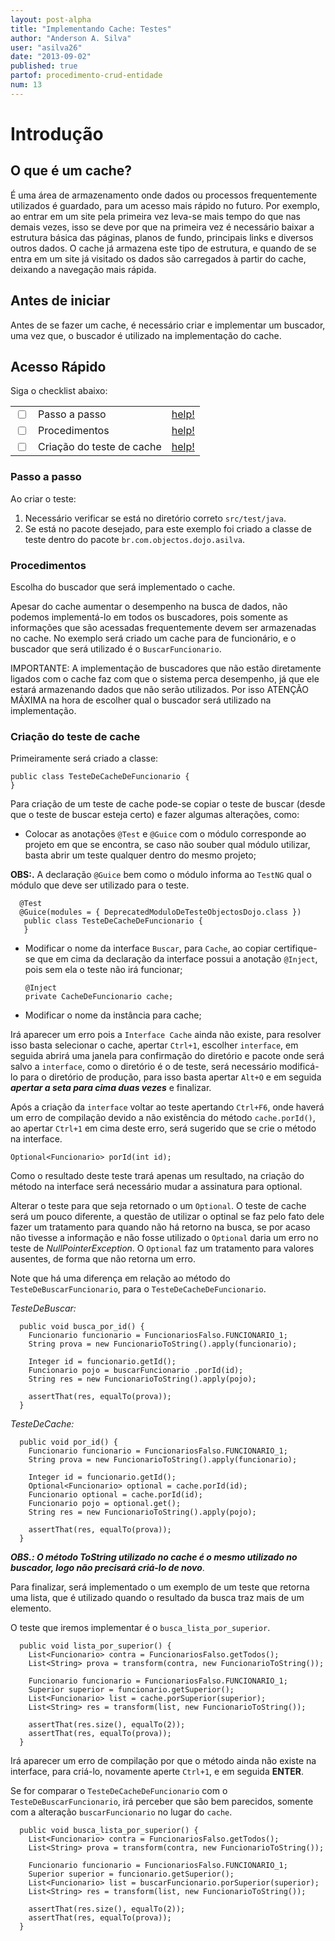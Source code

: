 ```yaml
---
layout: post-alpha
title: "Implementando Cache: Testes"
author: "Anderson A. Silva"
user: "asilva26"
date: "2013-09-02"
published: true
partof: procedimento-crud-entidade
num: 13
---
```


# Introdução<a id="topo"> </a>

## O que é um cache?

É uma área de armazenamento onde dados ou processos frequentemente utilizados é guardado, para um acesso mais rápido no futuro. Por exemplo, ao entrar em um site pela primeira vez leva-se mais tempo do que nas demais vezes, isso se deve por que na primeira vez é necessário baixar a estrutura básica das páginas, planos de fundo, principais links e diversos outros dados. O cache já armazena este tipo de estrutura, e quando de se entra em um site já visitado os dados são carregados à partir do cache, deixando a navegação mais rápida.

## Antes de iniciar

Antes de se fazer um cache, é necessário criar e implementar um buscador, uma vez que, o buscador é utilizado na implementação do cache.

## Acesso Rápido

Siga o checklist abaixo:
<table class="table table-bordered">
 <tr>
   <td class="tac col2em">
    <a id="topo_0_0"><input type="checkbox" /></a>
   </td>
   <td>
   Passo a passo
   </td>
   <td>
    <a href="#0_0">help!</a>
   </td>
 </tr>
  <tr>
   <td class="tac col2em">
    <a id="topo_0_0"><input type="checkbox" /></a>
   </td>
   <td>
    Procedimentos
   </td>
   <td>
    <a href="#0_1">help!</a>
   </td>
 </tr>
<tr>
   <td class="tac col2em">
    <a id="topo_0_0"><input type="checkbox" /></a>
   </td>
   <td>
    Criação do teste de cache
   </td>
   <td>
    <a href="#0_2">help!</a>
   </td>
 </tr>
</table>

### <a id="0_0"> </a> Passo a passo

Ao criar o teste:<br>
1. Necessário verificar se está no diretório correto `src/test/java`.<br>
2. Se está no pacote desejado, para este exemplo foi criado a classe de teste dentro do pacote `br.com.objectos.dojo.asilva`.

### <a id="0_1"> </a> Procedimentos

Escolha do buscador que será implementado o cache.

Apesar do cache aumentar o desempenho na busca de dados, não podemos implementá-lo em todos os buscadores, pois somente as informações que são acessadas frequentemente devem ser armazenadas no cache. No exemplo será criado um cache para de funcionário, e o buscador que será utilizado é o `BuscarFuncionario`.

<div class="alert alert info">
IMPORTANTE: A implementação de buscadores que não estão diretamente ligados com o cache faz com que o sistema perca desempenho, já que ele estará armazenando dados que não serão utilizados. Por isso ATENÇÃO MÁXIMA na hora de escolher qual o buscador será utilizado na implementação. 
</div>

###  <a id="0_2"> </a> Criação do teste de cache

Primeiramente será criado a classe: 

	public class TesteDeCacheDeFuncionario {
	}

Para criação de um teste de cache pode-se copiar o teste de buscar (desde que o teste de buscar esteja certo) e fazer algumas alterações, como:<br>

* Colocar as anotações `@Test` e `@Guice` com o módulo corresponde ao projeto em que se encontra, se caso não souber qual módulo utilizar, basta abrir um teste qualquer dentro do mesmo projeto;

__OBS:.__ A declaração `@Guice` bem como o módulo informa ao `TestNG` qual o módulo que deve ser utilizado para o teste.

      @Test
      @Guice(modules = { DeprecatedModuloDeTesteObjectosDojo.class })
       public class TesteDeCacheDeFuncionario {
       }

* Modificar o nome da interface `Buscar`, para `Cache`, ao copiar certifique-se que em cima da declaração da interface possui a anotação `@Inject`, pois sem ela o teste não irá funcionar;

	`@Inject`<br>
	`private CacheDeFuncionario cache;`

* Modificar o nome da instância para cache;

Irá aparecer um erro pois a `Interface Cache` ainda não existe, para resolver isso basta selecionar o cache, apertar `Ctrl+1`, escolher `interface`, em seguida abrirá uma janela para confirmação do diretório e pacote onde será salvo a `interface`, como o diretório é o de teste, será necessário modificá-lo para o diretório de produção, para isso basta apertar `Alt+O` e em seguida ___apertar a seta para cima duas vezes___ e finalizar.

Após a criação da `interface` voltar ao teste apertando `Ctrl+F6`, onde haverá um erro de compilação devido a não existência do método `cache.porId()`, ao apertar `Ctrl+1` em cima deste erro, será sugerido que se crie o método na interface. 

	Optional<Funcionario> porId(int id);

Como o resultado deste teste trará apenas um resultado, na criação do método na interface será necessário mudar a assinatura para optional.

Alterar o teste para que seja retornado o um `Optional`. O teste de cache será um pouco diferente, a questão de utilizar o optinal se faz pelo fato dele fazer um tratamento para quando não há retorno na busca, se por acaso não tivesse a informação e não fosse utilizado o `Optional` daria um erro no teste de _NullPointerException_. O `Optional` faz um tratamento para valores ausentes, de forma que não retorna um erro.

Note que há uma diferença em relação ao método do `TesteDeBuscarFuncionario`, para o `TesteDeCacheDeFuncionario`.

 _TesteDeBuscar:_

	  public void busca_por_id() {
	    Funcionario funcionario = FuncionariosFalso.FUNCIONARIO_1;
	    String prova = new FuncionarioToString().apply(funcionario);

	    Integer id = funcionario.getId();
	    Funcionario pojo = buscarFuncionario .porId(id);
	    String res = new FuncionarioToString().apply(pojo);

	    assertThat(res, equalTo(prova));
	  }

_TesteDeCache:_

	  public void por_id() {
	    Funcionario funcionario = FuncionariosFalso.FUNCIONARIO_1;
	    String prova = new FuncionarioToString().apply(funcionario);

	    Integer id = funcionario.getId();
	    Optional<Funcionario> optional = cache.porId(id);
	    Funcionario optional = cache.porId(id);
	    Funcionario pojo = optional.get();
	    String res = new FuncionarioToString().apply(pojo);

	    assertThat(res, equalTo(prova));
	  }

___OBS.: O método ToString utilizado no cache é o mesmo utilizado no buscador, logo não precisará criá-lo de novo___.

Para finalizar, será implementado o um exemplo de um teste que retorna uma lista, que é utilizado quando o resultado da busca traz mais de um elemento.

O teste que iremos implementar é o `busca_lista_por_superior`.

	  public void lista_por_superior() {
	    List<Funcionario> contra = FuncionariosFalso.getTodos();
	    List<String> prova = transform(contra, new FuncionarioToString());

	    Funcionario funcionario = FuncionariosFalso.FUNCIONARIO_1;
	    Superior superior = funcionario.getSuperior();
	    List<Funcionario> list = cache.porSuperior(superior);
	    List<String> res = transform(list, new FuncionarioToString());

	    assertThat(res.size(), equalTo(2));
	    assertThat(res, equalTo(prova));
	  }

Irá aparecer um erro de compilação por que o método ainda não existe na interface, para criá-lo, novamente aperte `Ctrl+1`, e em seguida __ENTER__.

Se for comparar o `TesteDeCacheDeFuncionario` com o `TesteDeBuscarFuncionario`, irá perceber que são bem parecidos, somente com a alteração `buscarFuncionario` no lugar do `cache`.

	  public void busca_lista_por_superior() {
	    List<Funcionario> contra = FuncionariosFalso.getTodos();
	    List<String> prova = transform(contra, new FuncionarioToString());

	    Funcionario funcionario = FuncionariosFalso.FUNCIONARIO_1;
	    Superior superior = funcionario.getSuperior();
	    List<Funcionario> list = buscarFuncionario.porSuperior(superior);
	    List<String> res = transform(list, new FuncionarioToString());

	    assertThat(res.size(), equalTo(2));
	    assertThat(res, equalTo(prova));
	  }
